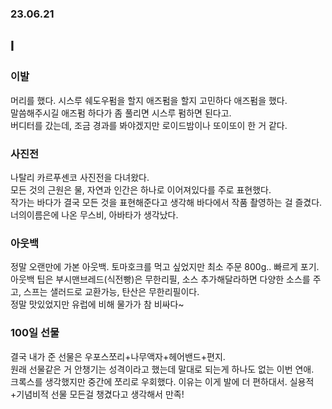 ### 23.06.21
## I
### 이발
머리를 했다. 시스루 쉐도우펌을 할지 애즈펌을 할지 고민하다 애즈펌을 했다.   
말씀해주시길 애즈펌 하다가 좀 풀리면 시스루 펌하면 된다고.    
버디터를 갔는데, 조금 경과를 봐야겠지만 로이드밤이나 또이또이 한 거 같다.
### 사진전
나탈리 카르푸셴코 사진전을 다녀왔다.   
모든 것의 근원은 물, 자연과 인간은 하나로 이어져있다를 주로 표현했다.   
작가는 바다가 결국 모든 것을 표현해준다고 생각해 바다에서 작품 촬영하는 걸 즐겼다.
너의이름은에 나온 무스비, 아바타가 생각났다.
### 아웃백
정말 오랜만에 가본 아웃백. 토마호크를 먹고 싶었지만 최소 주문 800g.. 빠르게 포기.
아웃백 팁은 부시맨브레드(식전빵)은 무한리필, 소스 추가해달라하면 다양한 소스를 주고, 스프는 샐러드로 교환가능, 탄산은 무한리필이다.   
정말 맛있었지만 유럽에 비해 물가가 참 비싸다~
### 100일 선물
결국 내가 준 선물은 우포스쪼리+나무액자+헤어밴드+편지.   
원래 선물같은 거 안챙기는 성격이라고 했는데 말대로 되는게 하나도 없는 이번 연애.   
크록스를 생각했지만 중간에 쪼리로 우회했다. 이유는 이게 발에 더 편하대서.
실용적+기념비적 선물 모든걸 챙겼다고 생각해서 만족!

